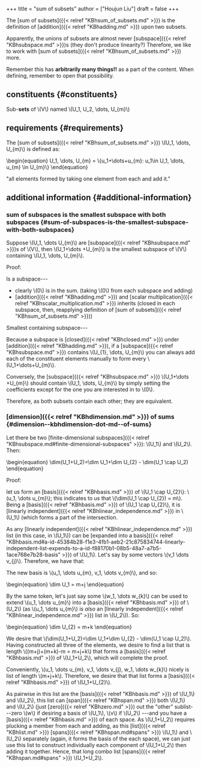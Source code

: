 +++
title = "sum of subsets"
author = ["Houjun Liu"]
draft = false
+++

The [sum of subsets]({{< relref "KBhsum_of_subsets.md" >}}) is the definition of [addition]({{< relref "KBhadding.md" >}}) upon two subsets.

Apparently, the unions of subsets are almost never [subspace]({{< relref "KBhsubspace.md" >}})s (they don't produce linearity?) Therefore, we like to work with [sum of subsets]({{< relref "KBhsum_of_subsets.md" >}}) more.

Remember this has ****arbitrarily many things!!**** as a part of the content. When defining, remember to open that possibility.


## constituents {#constituents}

Sub-****sets**** of \\(V\\) named \\(U\_1, U\_2, \dots, U\_{m}\\)


## requirements {#requirements}

The [sum of subsets]({{< relref "KBhsum_of_subsets.md" >}}) \\(U\_1, \dots, U\_{m}\\) is defined as:

\begin{equation}
U\_1, \dots, U\_{m} = \\{u\_1+\dots+u\_{m}: u\_1\in U\_1, \dots, u\_{m} \in U\_{m}\\}
\end{equation}

"all elements formed by taking one element from each and add it."


## additional information {#additional-information}


### sum of subspaces is the smallest subspace with both subspaces {#sum-of-subspaces-is-the-smallest-subspace-with-both-subspaces}

Suppose \\(U\_1, \dots U\_{m}\\) are [subspace]({{< relref "KBhsubspace.md" >}})s of \\(V\\), then \\(U\_1+\dots +U\_{m}\\) is the smallest subspace of \\(V\\) containing \\(U\_1, \dots, U\_{m}\\).

Proof:

Is a subspace---

-   clearly \\(0\\) is in the sum. (taking \\(0\\) from each subspace and adding)
-   [addition]({{< relref "KBhadding.md" >}}) and [scalar multiplication]({{< relref "KBhscalar_multiplication.md" >}}) inherits (closed in each subspace, then, reapplying definition of [sum of subsets]({{< relref "KBhsum_of_subsets.md" >}}))

Smallest containing subspace---

Because a subspace is [closed]({{< relref "KBhclosed.md" >}}) under [addition]({{< relref "KBhadding.md" >}}), if a [subspace]({{< relref "KBhsubspace.md" >}}) contains \\(U\_{1}, \dots, U\_{m}\\) you can always add each of the constituent elements manually to form every \\(U\_1+\dots+U\_{m}\\).

Conversely, the [subspace]({{< relref "KBhsubspace.md" >}}) \\(U\_1+\dots +U\_{m}\\) should contain \\(U\_1, \dots, U\_{m}\\) by simply setting the coefficients except for the one you are interested in to \\(0\\).

Therefore, as both subsets contain each other; they are equivalent.


### [dimension]({{< relref "KBhdimension.md" >}}) of sums {#dimension--kbhdimension-dot-md--of-sums}

Let there be two [finite-dimensional subspaces]({{< relref "KBhsubspace.md#finite-dimensional-subspaces" >}}): \\(U\_1\\) and \\(U\_2\\). Then:

\begin{equation}
\dim(U\_1+U\_2)=\dim U\_1+\dim U\_{2} - \dim(U\_1 \cap U\_2)
\end{equation}

Proof:

let us form an [basis]({{< relref "KBhbasis.md" >}}) of \\(U\_1 \cap U\_{2}\\): \\(u\_1, \dots u\_{m}\\); this indicates to us that \\(\dim(U\_1 \cap U\_{2}) = m\\). Being a [basis]({{< relref "KBhbasis.md" >}}) of \\(U\_1 \cap U\_{2}\\), it is [linearly independent]({{< relref "KBhlinear_independence.md" >}}) in \\(U\_1\\) (which forms a part of the intersection.

As any [linearly independent]({{< relref "KBhlinear_independence.md" >}}) list (in this case, in \\(U\_1\\)) can be [expanded into a basis]({{< relref "KBhbasis.md#a-id-45384b28-f1e3-4fb1-aeb2-21c875834744-linearly-independent-list-expends-to-a-id-f88170b1-08b5-48a7-a7b5-1ace768e7b28-basis" >}}) of \\(U\_1\\). Let's say by some vectors \\(v\_1 \dots v\_{j}\\). Therefore, we have that:

The new basis is \\(u\_1, \dots u\_{m}, v\_1, \dots v\_{m}\\), and so:

\begin{equation}
\dim U\_1 = m+j
\end{equation}

By the same token, let's just say some \\(w\_1, \dots w\_{k}\\) can be used to extend \\(u\_1, \dots  u\_{m}\\) into a [basis]({{< relref "KBhbasis.md" >}}) of \\(U\_2\\) (as \\(u\_1, \dots u\_{m}\\) is _also_ an [linearly independent]({{< relref "KBhlinear_independence.md" >}}) list in \\(U\_2\\)). So:

\begin{equation}
\dim U\_{2} = m+k
\end{equation}

We desire that \\(\dim(U\_1+U\_2)=\dim U\_1+\dim U\_{2} - \dim(U\_1 \cap U\_2)\\). Having constructed all three of the elements, we desire to find a list that is length \\((m+j)+(m+k)-m = m+j+k\\) that forms a [basis]({{< relref "KBhbasis.md" >}}) of \\(U\_1+U\_2\\), which will complete the proof.

Conveniently, \\(u\_1, \dots u\_{m}, v\_1, \dots v\_{j}, w\_1, \dots w\_{k}\\) nicely is list of length \\(m+j+k\\). Therefore, we desire that that list forms a [basis]({{< relref "KBhbasis.md" >}}) of \\(U\_1+U\_{2}\\).

As pairwise in this list are the [basis]({{< relref "KBhbasis.md" >}}) of \\(U\_1\\) and \\(U\_2\\), this list can [span]({{< relref "KBhspan.md" >}}) both \\(U\_1\\) and \\(U\_2\\) (just [zero]({{< relref "KBhzero.md" >}}) out the "other" sublist---zero \\(w\\) if desiring a basis of \\(U\_1\\), \\(v\\) if \\(U\_2\\) ---and you have a [basis]({{< relref "KBhbasis.md" >}}) of each space. As \\(U\_1+U\_2\\) requires plucking a member from each and adding, as this [list]({{< relref "KBhlist.md" >}}) [spans]({{< relref "KBhspan.md#spans" >}}) \\(U\_1\\) and \\(U\_2\\) separately (again, it forms the basis of the each space), we can just use this list to construct individually each component of \\(U\_1+U\_2\\) then adding it together. Hence, that long combo list [spans]({{< relref "KBhspan.md#spans" >}}) \\(U\_1+U\_2\\).